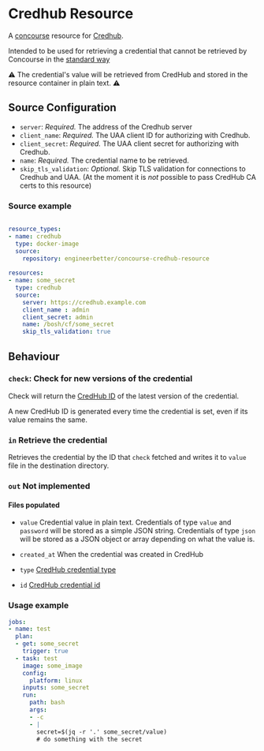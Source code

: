 # Credhub Resource

A [concourse](https://concourse-ci.org/) resource for [Credhub](https://github.com/cloudfoundry-incubator/credhub). 

Intended to be used for retrieving a credential that cannot be retrieved by Concourse in the [standard way](https://concourse-ci.org/credhub-credential-manager.html)

:warning: The credential's value will be retrieved from CredHub and stored in the resource container in plain text. :warning:


## Source Configuration

* `server`: *Required.* The address of the Credhub server
* `client_name`: *Required.* The UAA client ID for authorizing with Credhub.
* `client_secret`: *Required.* The UAA client secret for authorizing with Credhub.
* `name`: *Required.* The credential name to be retrieved.
* `skip_tls_validation`: *Optional.* Skip TLS validation for connections to Credhub and UAA. (At the moment it is *not* possible to pass CredHub CA certs to this resource)

### Source example

``` yaml

resource_types:
- name: credhub
  type: docker-image
  source:
    repository: engineerbetter/concourse-credhub-resource
    
resources:
- name: some_secret
  type: credhub
  source:
    server: https://credhub.example.com
    client_name : admin
    client_secret: admin
    name: /bosh/cf/some_secret
    skip_tls_validation: true
```

## Behaviour

### `check`: Check for new versions of the credential

Check will return the [CredHub ID](https://credhub-api.cfapps.io/version/2.5/#_credential_ids) of the latest version of the credential.

A new CredHub ID is generated every time the credential is set, even if its value remains the same.

### `in` Retrieve the credential

Retrieves the credential by the ID that `check` fetched and writes it to `value` file in the destination directory.

### `out` Not implemented

#### Files populated

* `value` Credential value in plain text. Credentials of type `value` and `password` will be stored as a simple JSON string. Credentials of type `json` will be stored as a JSON object or array depending on what the value is.

* `created_at` When the credential was created in CredHub

* `type` [CredHub credential type](https://docs.cloudfoundry.org/credhub/credential-types.html)

* `id` [CredHub credential id](https://credhub-api.cfapps.io/version/2.5/#_credential_ids)

### Usage example

``` yaml
jobs:
- name: test
  plan:
  - get: some_secret
    trigger: true
  - task: test
    image: some_image
    config:
      platform: linux
    inputs: some_secret
    run:
      path: bash
      args:
      - -c
      - |
        secret=$(jq -r '.' some_secret/value)
        # do something with the secret
```
